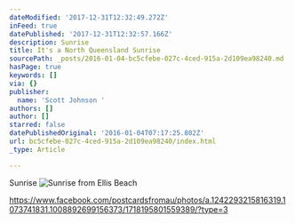 ```yaml
---
dateModified: '2017-12-31T12:32:49.272Z'
inFeed: true
datePublished: '2017-12-31T12:32:57.166Z'
description: Sunrise
title: It's a North Queensland Sunrise
sourcePath: _posts/2016-01-04-bc5cfebe-027c-4ced-915a-2d109ea98240.md
hasPage: true
keywords: []
via: {}
publisher:
  name: 'Scott Johnson '
authors: []
author: []
starred: false
datePublishedOriginal: '2016-01-04T07:17:25.802Z'
url: bc5cfebe-027c-4ced-915a-2d109ea98240/index.html
_type: Article

---
```

Sunrise
![Sunrise from Ellis Beach](blob:http://localhost:8000/6a611efc-5e2e-4e41-af10-28b4898126e3)

https://www.facebook.com/postcardsfromau/photos/a.1242293215816319.1073741831.1008892699156373/1718195801559389/?type=3
